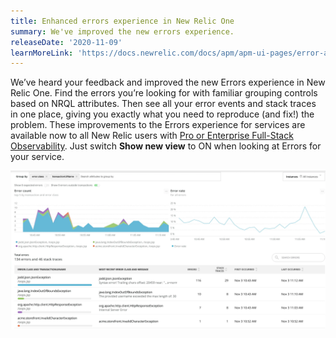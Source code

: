 ```yaml
---
title: Enhanced errors experience in New Relic One
summary: We've improved the new errors experience.
releaseDate: '2020-11-09'
learnMoreLink: 'https://docs.newrelic.com/docs/apm/apm-ui-pages/error-analytics/errors-page-explore-events-behind-errors'
---
```


We’ve heard your feedback and improved the new Errors experience in New Relic One. Find the errors you’re looking for with familiar grouping controls based on NRQL attributes. Then see all your error events and stack traces in one place, giving you exactly what you need to reproduce (and fix!) the problem. These improvements to the Errors experience for services are available now to all New Relic users with [Pro or Enterprise Full-Stack Observability](https://newrelic.com/pricing). Just switch **Show new view** to ON when looking at Errors for your service.

![A screenshot showing an example of the enhanced error experience.](./images/enhanced-errors-experience-example.webp "An example of the enhanced error experience.")
